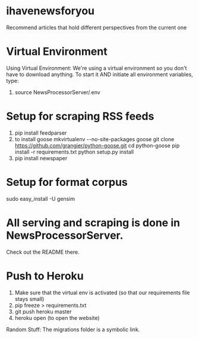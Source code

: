 # ihavenewsforyou
Recommend articles that hold different perspectives from the current one

# Virtual Environment
Using Virtual Environment:
We're using a virtual environment so you don't have to download anything. To start it AND initiate all environment variables, type:

1. source NewsProcessorServer/.env

# Setup for scraping RSS feeds
1. pip install feedparser
2. to install goose
mkvirtualenv --no-site-packages goose
git clone https://github.com/grangier/python-goose.git
cd python-goose
pip install -r requirements.txt
python setup.py install
3. pip install newspaper

# Setup for format corpus
sudo easy_install -U gensim

# All serving and scraping is done in NewsProcessorServer.
Check out the README there.

# Push to Heroku
1) Make sure that the virtual env is activated (so that our requirements file stays small)
2) pip freeze > requirements.txt
3) git push heroku master
4) heroku open (to open the website)

Random Stuff:
The migrations folder is a symbolic link.